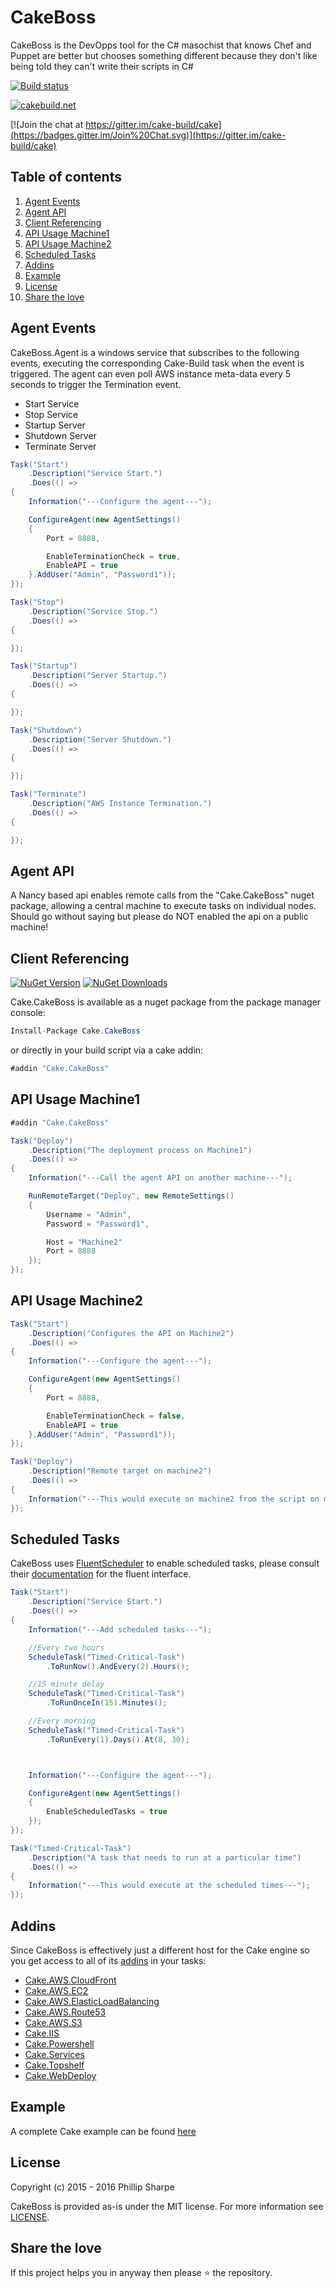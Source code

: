 # CakeBoss

CakeBoss is the DevOpps tool for the C# masochist that knows Chef and Puppet are better but chooses something different because they don't like being told they can't write their scripts in C#

[![Build status](https://ci.appveyor.com/api/projects/status/8s5w8ier41krrqpd?svg=true)](https://ci.appveyor.com/project/SharpeRAD/cakeboss)

[![cakebuild.net](https://img.shields.io/badge/WWW-cakebuild.net-blue.svg)](http://cakebuild.net/)

[![Join the chat at https://gitter.im/cake-build/cake](https://badges.gitter.im/Join%20Chat.svg)](https://gitter.im/cake-build/cake)



## Table of contents

1. [Agent Events](https://github.com/SharpeRAD/CakeBoss#agent-events)
2. [Agent API](https://github.com/SharpeRAD/CakeBoss#agent-api)
3. [Client Referencing](https://github.com/SharpeRAD/CakeBoss#client-referencing)
4. [API Usage Machine1](https://github.com/SharpeRAD/CakeBoss#api-usage-machine1)
5. [API Usage Machine2](https://github.com/SharpeRAD/CakeBoss#api-usage-machine2)
6. [Scheduled Tasks](https://github.com/SharpeRAD/CakeBoss#scheduled-tasks)
7. [Addins](https://github.com/SharpeRAD/CakeBoss#addins)
8. [Example](https://github.com/SharpeRAD/CakeBoss#example)
9. [License](https://github.com/SharpeRAD/CakeBoss#license)
10. [Share the love](https://github.com/SharpeRAD/CakeBoss#share-the-love)



## Agent Events

CakeBoss.Agent is a windows service that subscribes to the following events, executing the corresponding Cake-Build task when the event is triggered. The agent can even poll AWS instance meta-data every 5 seconds to trigger the Termination event.

* Start Service
* Stop Service
* Startup Server
* Shutdown Server
* Terminate Server



```csharp
Task("Start")
    .Description("Service Start.")
    .Does(() =>
{
	Information("---Configure the agent---");

    ConfigureAgent(new AgentSettings()
	{
		Port = 8888,

        EnableTerminationCheck = true,
		EnableAPI = true
	}.AddUser("Admin", "Password1"));
});

Task("Stop")
    .Description("Service Stop.")
    .Does(() =>
{

});

Task("Startup")
    .Description("Server Startup.")
    .Does(() =>
{

});

Task("Shutdown")
    .Description("Server Shutdown.")
    .Does(() =>
{

});

Task("Terminate")
    .Description("AWS Instance Termination.")
    .Does(() =>
{

});
```



## Agent API

A Nancy based api enables remote calls from the "Cake.CakeBoss" nuget package, allowing a central machine to execute tasks on individual nodes. Should go without saying but please do NOT enabled the api on a public machine!



## Client Referencing

[![NuGet Version](http://img.shields.io/nuget/v/Cake.CakeBoss.svg?style=flat)](https://www.nuget.org/packages/Cake.CakeBoss/) [![NuGet Downloads](http://img.shields.io/nuget/dt/Cake.CakeBoss.svg?style=flat)](https://www.nuget.org/packages/Cake.CakeBoss/)

Cake.CakeBoss is available as a nuget package from the package manager console:

```csharp
Install-Package Cake.CakeBoss
```

or directly in your build script via a cake addin:

```csharp
#addin "Cake.CakeBoss"
```



## API Usage Machine1

```csharp
#addin "Cake.CakeBoss"

Task("Deploy")
    .Description("The deployment process on Machine1")
    .Does(() =>
{
    Information("---Call the agent API on another machine---");

    RunRemoteTarget("Deploy", new RemoteSettings()
	{
        Username = "Admin",
        Password = "Password1",

        Host = "Machine2"
        Port = 8888
    });
});
```



## API Usage Machine2

```csharp
Task("Start")
    .Description("Configures the API on Machine2")
    .Does(() =>
{
    Information("---Configure the agent---");

	ConfigureAgent(new AgentSettings()
	{
		Port = 8888,

        EnableTerminationCheck = false,
		EnableAPI = true
	}.AddUser("Admin", "Password1"));
});

Task("Deploy")
    .Description("Remote target on machine2")
    .Does(() =>
{
    Information("---This would execute on machine2 from the script on machine1---");
});
```



## Scheduled Tasks

CakeBoss uses [FluentScheduler](https://github.com/fluentscheduler/FluentScheduler) to enable scheduled tasks, please consult their [documentation](https://github.com/fluentscheduler/FluentScheduler) for the fluent interface.

```csharp
Task("Start")
    .Description("Service Start.")
    .Does(() =>
{
    Information("---Add scheduled tasks---");

	//Every two hours
	ScheduleTask("Timed-Critical-Task")
        .ToRunNow().AndEvery(2).Hours();

    //15 minute delay
    ScheduleTask("Timed-Critical-Task")
        .ToRunOnceIn(15).Minutes();

    //Every morning
    ScheduleTask("Timed-Critical-Task")
        .ToRunEvery(1).Days().At(8, 30);



    Information("---Configure the agent---");

	ConfigureAgent(new AgentSettings()
	{
        EnableScheduledTasks = true
	});
});

Task("Timed-Critical-Task")
    .Description("A task that needs to run at a particular time")
    .Does(() =>
{
	Information("---This would execute at the scheduled times---");
});
```



## Addins

Since CakeBoss is effectively just a different host for the Cake engine so you get access to all of its [addins](http://cakebuild.net/addins) in your tasks:

* [Cake.AWS.CloudFront](https://github.com/SharpeRAD/Cake.AWS.CloudFront)
* [Cake.AWS.EC2](https://github.com/SharpeRAD/Cake.AWS.EC2)
* [Cake.AWS.ElasticLoadBalancing](https://github.com/SharpeRAD/Cake.AWS.ElasticLoadBalancing)
* [Cake.AWS.Route53](https://github.com/SharpeRAD/Cake.AWS.Route53)
* [Cake.AWS.S3](https://github.com/SharpeRAD/Cake.AWS.S3)
* [Cake.IIS](https://github.com/SharpeRAD/Cake.IIS)
* [Cake.Powershell](https://github.com/SharpeRAD/Cake.Powershell)
* [Cake.Services](https://github.com/SharpeRAD/Cake.Services)
* [Cake.Topshelf](https://github.com/SharpeRAD/Cake.Topshelf)
* [Cake.WebDeploy](https://github.com/SharpeRAD/Cake.WebDeploy)



## Example

A complete Cake example can be found [here](https://github.com/SharpeRAD/CakeBoss/blob/master/script/Test.cake)



## License

Copyright (c) 2015 - 2016 Phillip Sharpe

CakeBoss is provided as-is under the MIT license. For more information see [LICENSE](https://github.com/SharpeRAD/CakeBoss/blob/master/LICENSE).



## Share the love

If this project helps you in anyway then please :star: the repository.
